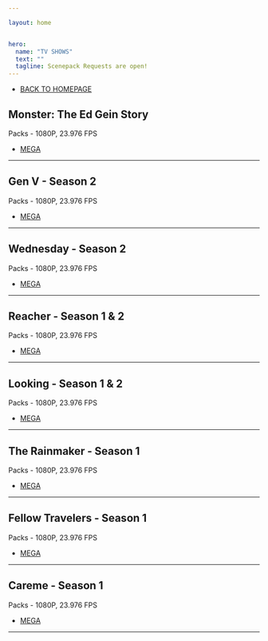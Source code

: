 ```yaml
---

layout: home


hero:
  name: "TV SHOWS"
  text: ""
  tagline: Scenepack Requests are open!
---
```


- [BACK TO HOMEPAGE](/index)


## Monster: The Ed Gein Story
Packs - 1080P, 23.976 FPS
- [MEGA](https://mega.nz/folder/VMlCGRjB#LEScv6MXV2OdfUz236a-Vw)
---

## Gen V - Season 2
Packs - 1080P, 23.976 FPS
- [MEGA](https://mega.nz/folder/8TQ3wKQa#IzZFjMQcHzo6m14G11hj6w)
---

## Wednesday - Season 2
Packs - 1080P, 23.976 FPS
- [MEGA](https://mega.nz/folder/VG4nVITJ#iPG9stK5wrv5UCchv-Z-Aw)
---

## Reacher - Season 1 & 2
Packs - 1080P, 23.976 FPS
- [MEGA](https://mega.nz/folder/BX4SQZoZ#iFqNkXG0TJ9HmerJxnMMHg)
---

## Looking - Season 1 & 2
Packs - 1080P, 23.976 FPS
- [MEGA](https://mega.nz/folder/lWpRWaxa#KXN66qwCUwkRNwPKC2batQ)
---

## The Rainmaker - Season 1
Packs - 1080P, 23.976 FPS
- [MEGA](https://mega.nz/folder/pWpEWaha#whrAEzJk3TXSxfiam-LNTQ)
---

## Fellow Travelers - Season 1
Packs - 1080P, 23.976 FPS
- [MEGA](https://mega.nz/folder/dCBFGIIC#AgwXaN5QaaR0KBnjG1vfOw)
---

## Careme - Season 1
Packs - 1080P, 23.976 FPS
- [MEGA](https://mega.nz/folder/lPh3RKpB#rUyuZoVeDuX4SgKbUom6Jg)
---
